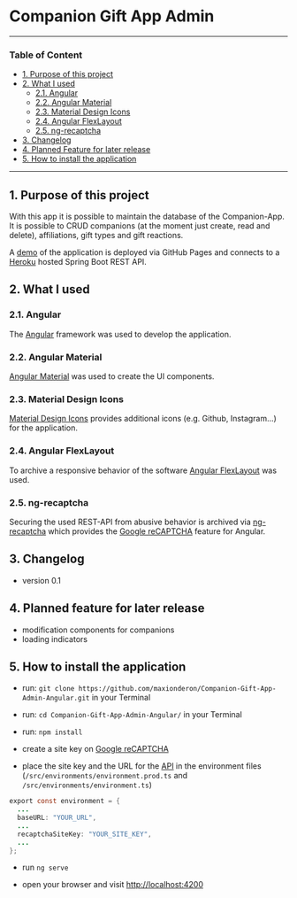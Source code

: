 # Companion Gift App Admin

---

### Table of Content

* [1. Purpose of this project](#1.)
* [2. What I used](#2.)
    * [2.1. Angular](#2.1.)
    * [2.2. Angular Material](#2.2.)
    * [2.3. Material Design Icons](#2.3.)
    * [2.4. Angular FlexLayout](#2.4.)
    * [2.5. ng-recaptcha](#2.5.)
* [3. Changelog](#3.)
* [4. Planned Feature for later release](#4.)
* [5. How to install the application](#5.)

---

<a name="1."></a>
## 1. Purpose of this project

With this app it is possible to maintain the database of the Companion-App. It is possible to CRUD companions (at the moment just create, read and delete), affiliations, gift types and gift reactions.

A [demo](https://maxionderon.dev/Companion-Gift-App-Admin-Angular/) of the application is deployed via GitHub Pages and connects to a [Heroku](https://www.heroku.com/) hosted Spring Boot REST API. 

<a name="2."></a>
## 2. What I used

<a name="2.1."></a>
### 2.1. Angular

The [Angular](https://angular.io) framework was used to develop the application.

<a name="2.2."></a>
### 2.2. Angular Material

[Angular Material](https://material.angular.io/) was used to create the UI components.

<a name="2.3."></a>
### 2.3. Material Design Icons

[Material Design Icons](https://dev.materialdesignicons.com/getting-started) provides additional icons (e.g. Github, Instagram...) for the application. 

<a name="2.4."></a>
### 2.4. Angular FlexLayout

To archive a responsive behavior of the software [Angular FlexLayout](https://github.com/angular/flex-layout) was used.

<a name="2.5."></a>
### 2.5. ng-recaptcha

Securing the used REST-API from abusive behavior is archived via [ng-recaptcha](https://www.npmjs.com/package/ng-recaptcha) which provides the [Google reCAPTCHA](https://www.google.com/recaptcha/intro/v3.html) feature for Angular.

<a name="3."></a>
## 3. Changelog

* version 0.1

<a name="4."></a>
## 4. Planned feature for later release

* modification components for companions
* loading indicators

<a name="5."></a>
## 5. How to install the application

* run: ```git clone https://github.com/maxionderon/Companion-Gift-App-Admin-Angular.git``` in your Terminal

* run: ```cd Companion-Gift-App-Admin-Angular/``` in your Terminal

* run: ```npm install```

* create a site key on [Google reCAPTCHA](https://www.google.com/recaptcha/intro/v3.html)

* place the site key and the URL for the [API](https://github.com/maxionderon/Companion-Gift-App-Spring-Boot) in the environment files (```/src/environments/environment.prod.ts``` and ```/src/environments/environment.ts```)

``` java
export const environment = {
  ...
  baseURL: "YOUR_URL",
  ...
  recaptchaSiteKey: "YOUR_SITE_KEY",
  ...
};
```

* run ```ng serve```

* open your browser and visit [http://localhost:4200](http://localhost:4200)

